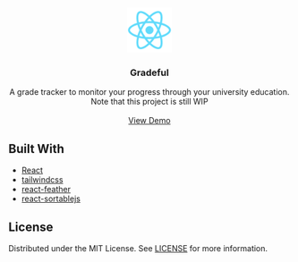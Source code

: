 <br/>
<p align="center">
  <a href="https://github.com/beyenilmez/gradeful">
    <img src="public\logo192.png" alt="Logo" width="80" height="80">
  </a>

  <h3 align="center">Gradeful</h3>

  <p align="center">
    A grade tracker to monitor your progress through your university education.
    <br>
    Note that this project is still WIP
    <br/>
    <br/>
    <a href="https://beyenilmez.github.io/gradeful/">View Demo</a>
  </p>
</p>

## Built With

- [React](https://react.dev/)
- [tailwindcss](https://tailwindcss.com/)
- [react-feather](https://github.com/feathericons/react-feather)
- [react-sortablejs](https://github.com/SortableJS/react-sortablejs)

## License

Distributed under the MIT License. See [LICENSE](https://github.com/beyenilmez/gradeful/blob/main/LICENSE) for more information.

